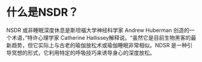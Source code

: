 # 什么是NSDR？

NSDR 或非睡眠深度休息是斯坦福大学神经科学家 Andrew Huberman 创造的一个术语，”特许心理学家 Catherine Hallissey解释说。“虽然它是目前生物黑客的最新趋势，但它实际上与古老的瑜伽放松术或瑜伽睡眠非常相似。NDSR 是一种引导冥想的形式，它利用特定的呼吸技巧来诱导身心的深度放松。
